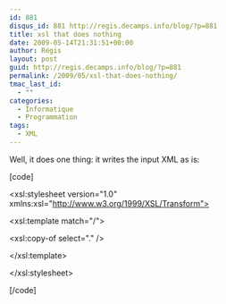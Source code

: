 ```yaml
---
id: 881
disqus_id: 881 http://regis.decamps.info/blog/?p=881
title: xsl that does nothing
date: 2009-05-14T21:31:51+00:00
author: Régis
layout: post
guid: http://regis.decamps.info/blog/?p=881
permalink: /2009/05/xsl-that-does-nothing/
tmac_last_id:
  - ""
categories:
  - Informatique
  - Programmation
tags:
  - XML
---
```

Well, it does one thing: it writes the input XML as is:
  
[code]
  
<xsl:stylesheet version="1.0" xmlns:xsl="http://www.w3.org/1999/XSL/Transform">

<xsl:template match="/">
  
<xsl:copy-of select="." />
  
</xsl:template>

</xsl:stylesheet>
  
[/code]
